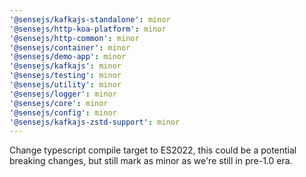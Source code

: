```yaml
---
'@sensejs/kafkajs-standalone': minor
'@sensejs/http-koa-platform': minor
'@sensejs/http-common': minor
'@sensejs/container': minor
'@sensejs/demo-app': minor
'@sensejs/kafkajs': minor
'@sensejs/testing': minor
'@sensejs/utility': minor
'@sensejs/logger': minor
'@sensejs/core': minor
'@sensejs/config': minor
'@sensejs/kafkajs-zstd-support': minor
---
```


Change typescript compile target to ES2022, this could be a potential breaking changes,
but still mark as minor as we're still in pre-1.0 era.
